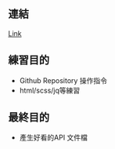 ## 連結

[Link](http://fan630.com.tw/todo/api-document/API_Document.html)

## 練習目的

- Github Repository 操作指令
- html/scss/jq等練習

## 最終目的

- 產生好看的API 文件檔
